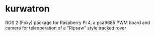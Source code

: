# kurwatron
ROS 2 (Foxy) package for Raspberry Pi 4, a pca9685 PWM board and camera for teleoperation of a "Ripsaw" style tracked rover
